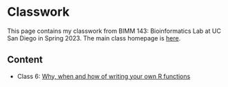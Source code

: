 # Classwork

This page contains my classwork from BIMM 143: Bioinformatics Lab at UC San Diego in Spring 2023. The main class homepage is [here](https://labbioinfo.org).

## Content

-   Class 6: [Why, when and how of writing your own R functions](https://github.com/nschang01/bimm143/blob/main/class06/class06.qmd)

